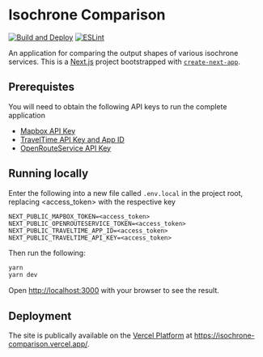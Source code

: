 # Isochrone Comparison
[![Build and Deploy](https://img.shields.io/github/deployments/wilsoncwc/isochrone-comparison/production?label=vercel&logo=vercel&logoColor=white)](https://github.com/wilsoncwc/isochrone-comparison/deployments/activity_log?environment=Production)
[![ESLint](https://github.com/wilsoncwc/isochrone-comparison/actions/workflows/CI/badge.svg)](https://github.com/wilsoncwc/isochrone-comparison/actions/workflows/lint.yml)

An application for comparing the output shapes of various isochrone services. 
This is a [Next.js](https://nextjs.org/) project bootstrapped with [`create-next-app`](https://github.com/vercel/next.js/tree/canary/packages/create-next-app).

## Prerequistes
You will need to obtain the following API keys to run the complete application
 * [Mapbox API Key](https://docs.mapbox.com/help/getting-started/access-tokens/)
 * [TravelTime API Key and App ID](https://docs.traveltime.com/api/overview/getting-keys)
 * [OpenRouteService API Key](https://openrouteservice.org/dev/#/signup)

## Running locally
Enter the following into a new file called `.env.local` in the project root, replacing <access_token> with the respective key
```
NEXT_PUBLIC_MAPBOX_TOKEN=<access_token>
NEXT_PUBLIC_OPENROUTESERVICE_TOKEN=<access_token>
NEXT_PUBLIC_TRAVELTIME_APP_ID=<access_token>
NEXT_PUBLIC_TRAVELTIME_API_KEY=<access_token>
```

Then run the following:
```bash
yarn
yarn dev
```
Open [http://localhost:3000](http://localhost:3000) with your browser to see the result.

## Deployment
The site is publically available on the [Vercel Platform](https://vercel.com/new?utm_medium=default-template&filter=next.js&utm_source=create-next-app&utm_campaign=create-next-app-readme) at https://isochrone-comparison.vercel.app/.
